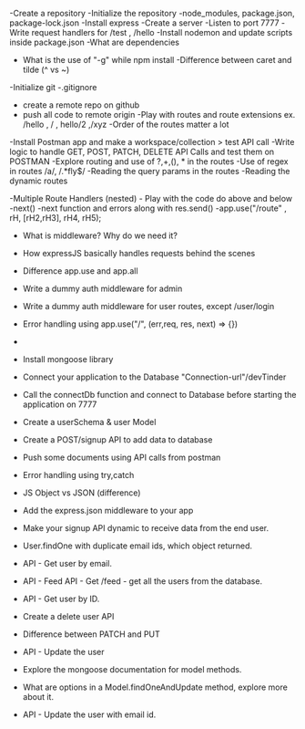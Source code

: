 -Create a repository
-Initialize the repository
-node_modules, package.json, package-lock.json
-Install express
-Create a server
-Listen to port 7777
-Write request handlers for /test , /hello
-Install nodemon and update scripts inside package.json
-What are dependencies
- What is the use of "-g" while npm install
-Difference between caret and tilde (^ vs ~)

-Initialize git
-.gitignore
- create a remote repo on github 
- push all code to remote origin
-Play with routes and route extensions ex. /hello , / , hello/2 ,/xyz
-Order of the routes matter a lot

-Install Postman app and  make a workspace/collection > test API call
-Write logic to handle GET, POST, PATCH, DELETE API Calls and test them on POSTMAN
-Explore routing and use of ?,+,(), * in the routes
-Use of regex in routes /a/, /.*fly$/
-Reading the query params in the routes
-Reading the dynamic routes

-Multiple Route Handlers (nested) - Play with the code do above and below 
-next()
-next function and errors along with res.send()
-app.use("/route" , rH, [rH2,rH3], rH4, rH5);
- What is middleware? Why do we need it?
- How expressJS basically handles requests behind the scenes
- Difference app.use and app.all
- Write a dummy auth middleware for admin
- Write a dummy auth middleware for user routes, except /user/login
- Error handling using app.use("/", (err,req, res, next) => {})

-   
- Install mongoose library
- Connect your application to the Database "Connection-url"/devTinder
- Call the connectDb function and connect to Database before starting the application on 7777
- Create a userSchema & user Model
- Create a POST/signup API to add data to database
- Push some documents using API calls from postman
- Error handling using try,catch

- JS Object  vs JSON (difference)
- Add the express.json middleware to your app
- Make your signup API dynamic to receive data from the end user.
- User.findOne with duplicate email ids, which object returned.
- API - Get user by email.
- API - Feed API - Get /feed - get all the users from the database.
- API - Get user by ID.
- Create a delete user API
- Difference between PATCH and PUT
- API - Update the user
- Explore the mongoose documentation for model methods.
- What are options in a Model.findOneAndUpdate method, explore more about it.
- API - Update the user with email id.
